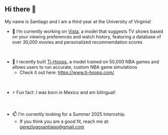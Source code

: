 ## Hi there 👋
My name is Santiago and I am a third year at the University of Virginia!

- 🔭 I’m currently working on [Vista](https://github.com/santiagoperezlugo/Vista), a model that suggests TV shows based on your viewing preferences and watch history, featuring a database of over 30,000 movies and personalized recommendation scores  
<br>

- 🏀 I recently built [Ti-Hoops](https://github.com/santiagoperezlugo/Ti-Hoops), a model trained on 50,000 NBA games and allows users to run accurate, custom NBA game simulations  
    - Check it out here: https://www.ti-hoops.com/  
<br>

- ⚡ Fun fact: I was born in Mexico and am bilingual!  
<br>

- 📫 I’m currently looking for a Summer 2025 Internship.  
    - If you think you are a good fit, reach me at: perezlugosantiago@gmail.com
